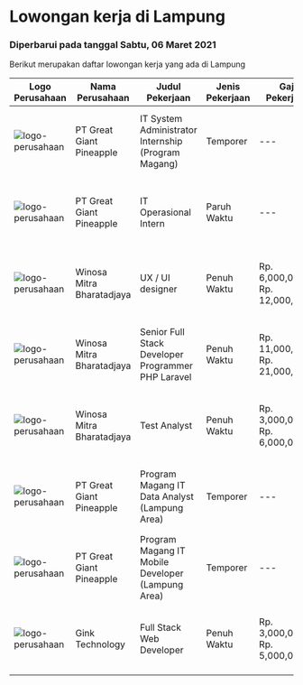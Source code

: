 
  # Lowongan kerja di Lampung

  ### Diperbarui pada tanggal Sabtu, 06 Maret 2021

  Berikut merupakan daftar lowongan kerja yang ada di Lampung

  |Logo Perusahaan | Nama Perusahaan | Judul Pekerjaan | Jenis Pekerjaan | Gaji Pekerjaan | Lokasi | Deskripsi | Tanggal diunggah | Pranala |
  | -------------- | --------------- | --------------- | --------- | --------- | -------------- | ------- | ----------- | ----------- |
  |![logo-perusahaan](https://image-service-cdn.seek.com.au/a9cfbe111d354fb1258d78b83041fd927add45ba/ee4dce1061f3f616224767ad58cb2fc751b8d2dc)|PT Great Giant Pineapple|IT System Administrator Internship (Program Magang)|Temporer|---|Lampung|Requirements:• Knowledgeable with Configuration and Develop server engine with Linux and Windows Server Environment.• Familiar with GIT, Jenkins, and...|Rabu, 03 Maret 2021|https://www.jobstreet.co.id/id/job/it-system-administrator-internship-program-magang-3471999?token=0~18f577cb-31d7-4340-b682-f72a14df1ec6&sectionRank=1&jobId=jobstreet-id-job-3471999|
|![logo-perusahaan](https://image-service-cdn.seek.com.au/a9cfbe111d354fb1258d78b83041fd927add45ba/ee4dce1061f3f616224767ad58cb2fc751b8d2dc)|PT Great Giant Pineapple|IT Operasional Intern|Paruh Waktu|---|Lampung|Requirement A fresh graduate of final year from Computer Science/Information Technology or equivalent. Detailed oriented with the ability to...|Senin, 01 Maret 2021|https://www.jobstreet.co.id/id/job/it-operasional-intern-3469781?token=0~18f577cb-31d7-4340-b682-f72a14df1ec6&sectionRank=2&jobId=jobstreet-id-job-3469781|
|![logo-perusahaan](https://image-service-cdn.seek.com.au/cd823704551af28e73a2059691a6e200c86b8a5f/ee4dce1061f3f616224767ad58cb2fc751b8d2dc)|Winosa Mitra Bharatadjaya|UX / UI designer|Penuh Waktu|Rp. 6,000,000-Rp. 12,000,000|Lampung|Our office is based in Bandar Lampung and candidates will preferably work from our office in Bandar Lampung.As an experienced UX/ UI designer you...|Kamis, 04 Maret 2021|https://www.jobstreet.co.id/id/job/ux-ui-designer-3472917?token=0~18f577cb-31d7-4340-b682-f72a14df1ec6&sectionRank=3&jobId=jobstreet-id-job-3472917|
|![logo-perusahaan](https://image-service-cdn.seek.com.au/cd823704551af28e73a2059691a6e200c86b8a5f/ee4dce1061f3f616224767ad58cb2fc751b8d2dc)|Winosa Mitra Bharatadjaya|Senior Full Stack Developer Programmer PHP Laravel|Penuh Waktu|Rp. 11,000,000-Rp. 21,000,000|Lampung|Our office is based in Bandar Lampung and candidates are expected to move to Bandar Lampung. Successful candidates: Have at least 5 years of...|Sabtu, 06 Maret 2021|https://www.jobstreet.co.id/id/job/senior-full-stack-developer-programmer-php-laravel-3465835?token=0~18f577cb-31d7-4340-b682-f72a14df1ec6&sectionRank=4&jobId=jobstreet-id-job-3465835|
|![logo-perusahaan](https://image-service-cdn.seek.com.au/cd823704551af28e73a2059691a6e200c86b8a5f/ee4dce1061f3f616224767ad58cb2fc751b8d2dc)|Winosa Mitra Bharatadjaya|Test Analyst|Penuh Waktu|Rp. 3,000,000-Rp. 6,000,000|Lampung|With the company growing, we are looking to expand the team with one or more Test Analyst(s). Our office is based in Bandar Lampung and candidates are...|Rabu, 24 Februari 2021|https://www.jobstreet.co.id/id/job/test-analyst-3465841?token=0~18f577cb-31d7-4340-b682-f72a14df1ec6&sectionRank=5&jobId=jobstreet-id-job-3465841|
|![logo-perusahaan](https://image-service-cdn.seek.com.au/a9cfbe111d354fb1258d78b83041fd927add45ba/ee4dce1061f3f616224767ad58cb2fc751b8d2dc)|PT Great Giant Pineapple|Program Magang IT Data Analyst (Lampung Area)|Temporer|---|Lampung|Requirment : Good data analysis skills, with the ability to pull from many different data sources and provide insights on that data, Have analytics...|Kamis, 25 Februari 2021|https://www.jobstreet.co.id/id/job/program-magang-it-data-analyst-lampung-area-3467559?token=0~18f577cb-31d7-4340-b682-f72a14df1ec6&sectionRank=6&jobId=jobstreet-id-job-3467559|
|![logo-perusahaan](https://image-service-cdn.seek.com.au/a9cfbe111d354fb1258d78b83041fd927add45ba/ee4dce1061f3f616224767ad58cb2fc751b8d2dc)|PT Great Giant Pineapple|Program Magang IT Mobile Developer (Lampung Area)|Temporer|---|Lampung|Role and Responsibility : Perform software development tasks and assist in the design and architecture of software applications individually or as a...|Kamis, 25 Februari 2021|https://www.jobstreet.co.id/id/job/program-magang-it-mobile-developer-lampung-area-3467545?token=0~18f577cb-31d7-4340-b682-f72a14df1ec6&sectionRank=7&jobId=jobstreet-id-job-3467545|
|![logo-perusahaan](https://image-service-cdn.seek.com.au/19cf0e0e7b0528b2e2561e533760f077fc88ee54/ee4dce1061f3f616224767ad58cb2fc751b8d2dc)|Gink Technology|Full Stack Web Developer|Penuh Waktu|Rp. 3,000,000-Rp. 5,000,000|Bandar Lampung|Candidate must possess at least Bachelor's Degree in Engineering (Computer/Telecommunication), Computer Science/Information Technology, Computer...|Kamis, 25 Februari 2021|https://www.jobstreet.co.id/id/job/full-stack-web-developer-3454879?token=0~18f577cb-31d7-4340-b682-f72a14df1ec6&sectionRank=8&jobId=jobstreet-id-job-3454879|

  